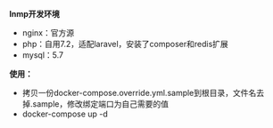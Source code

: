 **lnmp开发环境**

- nginx：官方源
- php：自用7.2，适配laravel，安装了composer和redis扩展
- mysql：5.7

**使用：**

- 拷贝一份docker-compose.override.yml.sample到根目录，文件名去掉.sample，修改绑定端口为自己需要的值
- docker-compose up -d